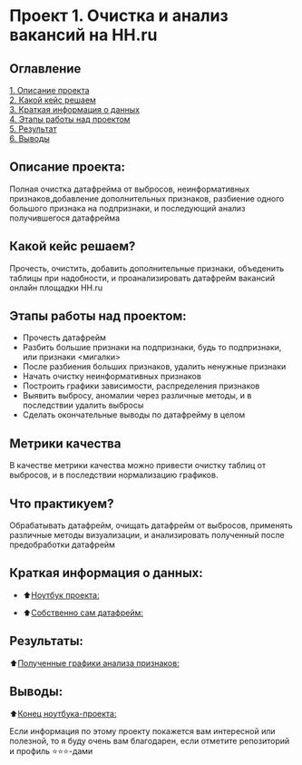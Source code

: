 # Проект 1. Очистка и анализ вакансий на HH.ru

## Оглавление  
[1. Описание проекта](#about)  
[2. Какой кейс решаем](#case)  
[3. Краткая информация о данных](#data_info)  
[4. Этапы работы над проектом](#requirements)  
[5. Результат](#results)    
[6. Выводы](#finaly) 

<h2 id="about">Описание проекта:</h2>
Полная очистка датафрейма от выбросов, неинформативных признаков,добавление дополнительных признаков, разбиение одного большого признака на подпризнаки, и последующий анализ получившегося датафрейма


<h2 id="case">Какой кейс решаем?</h2>
Прочесть, очистить, добавить дополнительные признаки, объеденить таблицы при надобности, и проанализировать датафрейм вакансий онлайн площадки HH.ru

<h2 id="requirements">Этапы работы над проектом:</h2>

- Прочесть датафрейм
- Разбить большие признаки на подпризнаки, будь то подпризнаки, или признаки <мигалки>
- После разбиения больших признаков, удалить ненужные признаки
- Начать очистку неинформативных признаков
- Построить графики зависимости, распределения признаков
- Выявить выбросу, аномалии через различные методы, и в последствии удалить выбросы
- Сделать окончательные выводы по датафрейму в целом

  
<h2 id="metrics">Метрики качества</h2>
В качестве метрики качества можно привести очистку таблиц от выбросов, и в последствии нормализацию графиков.

<h2 id="practise">Что практикуем?</h2>
Обрабатывать датафрейм, очищать датафрейм от выбросов, применять различные методы визуализации, и анализировать полученный после предобработки датафрейм


<h2 id="data_info">Краткая информация о данных:</h2>

- :arrow_up:[Ноутбук проекта: ](PROJECT_1/Project-1._Ноутбук-шаблон.ipynb)
  
- :arrow_up:[Собственно сам датафрейм: ](https://drive.google.com/file/d/1Ixg_5IV1MyV3mtBbwKQ98YK2N-d3wbMZ/view?usp=sharing)

<h2 id="results">Результаты: </h2>  

:arrow_up:[Полученные графики анализа признаков: ](PROJECT_1/Plotly_charts)


<h2 id="finaly">Выводы: </h2>

:arrow_up:[Конец ноутбука-проекта: ](PROJECT_1/hh_ru_main.ipynb)


Если информация по этому проекту покажется вам интересной или полезной, то я буду очень вам благодарен, если отметите репозиторий и профиль ⭐️⭐️⭐️-дами

